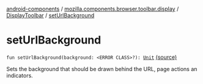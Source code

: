 [android-components](../../index.md) / [mozilla.components.browser.toolbar.display](../index.md) / [DisplayToolbar](index.md) / [setUrlBackground](./set-url-background.md)

# setUrlBackground

`fun setUrlBackground(background: <ERROR CLASS>?): `[`Unit`](https://kotlinlang.org/api/latest/jvm/stdlib/kotlin/-unit/index.html) [(source)](https://github.com/mozilla-mobile/android-components/blob/master/components/browser/toolbar/src/main/java/mozilla/components/browser/toolbar/display/DisplayToolbar.kt#L289)

Sets the background that should be drawn behind the URL, page actions an indicators.

